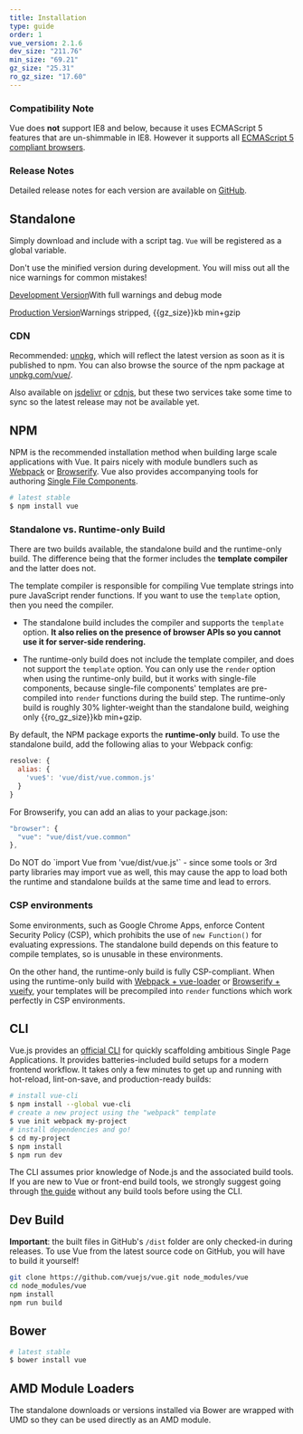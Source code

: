 ```yaml
---
title: Installation
type: guide
order: 1
vue_version: 2.1.6
dev_size: "211.76"
min_size: "69.21"
gz_size: "25.31"
ro_gz_size: "17.60"
---
```


### Compatibility Note

Vue does **not** support IE8 and below, because it uses ECMAScript 5 features that are un-shimmable in IE8. However it supports all [ECMAScript 5 compliant browsers](http://caniuse.com/#feat=es5).

### Release Notes

Detailed release notes for each version are available on [GitHub](https://github.com/vuejs/vue/releases).

## Standalone

Simply download and include with a script tag. `Vue` will be registered as a global variable.

<p class="tip">Don't use the minified version during development. You will miss out all the nice warnings for common mistakes!</p>

<div id="downloads">
<a class="button" href="/js/vue.js" download>Development Version</a><span class="light info">With full warnings and debug mode</span>

<a class="button" href="/js/vue.min.js" download>Production Version</a><span class="light info">Warnings stripped, {{gz_size}}kb min+gzip</span>
</div>

### CDN

Recommended: [unpkg](https://unpkg.com/vue/dist/vue.js), which will reflect the latest version as soon as it is published to npm. You can also browse the source of the npm package at [unpkg.com/vue/](https://unpkg.com/vue/).

Also available on [jsdelivr](//cdn.jsdelivr.net/vue/{{vue_version}}/vue.js) or [cdnjs](//cdnjs.cloudflare.com/ajax/libs/vue/{{vue_version}}/vue.js), but these two services take some time to sync so the latest release may not be available yet.

## NPM

NPM is the recommended installation method when building large scale applications with Vue. It pairs nicely with module bundlers such as [Webpack](http://webpack.github.io/) or [Browserify](http://browserify.org/). Vue also provides accompanying tools for authoring [Single File Components](single-file-components.html).

``` bash
# latest stable
$ npm install vue
```

### Standalone vs. Runtime-only Build

There are two builds available, the standalone build and the runtime-only build. The difference being that the former includes the **template compiler** and the latter does not.

The template compiler is responsible for compiling Vue template strings into pure JavaScript render functions. If you want to use the `template` option, then you need the compiler.

- The standalone build includes the compiler and supports the `template` option. **It also relies on the presence of browser APIs so you cannot use it for server-side rendering.**

- The runtime-only build does not include the template compiler, and does not support the `template` option. You can only use the `render` option when using the runtime-only build, but it works with single-file components, because single-file components' templates are pre-compiled into `render` functions during the build step. The runtime-only build is roughly 30% lighter-weight than the standalone build, weighing only {{ro_gz_size}}kb min+gzip.

By default, the NPM package exports the **runtime-only** build. To use the standalone build, add the following alias to your Webpack config:

``` js
resolve: {
  alias: {
    'vue$': 'vue/dist/vue.common.js'
  }
}
```

For Browserify, you can add an alias to your package.json:

``` js
"browser": {
  "vue": "vue/dist/vue.common"
},
```

<p class="tip">Do NOT do `import Vue from 'vue/dist/vue.js'` - since some tools or 3rd party libraries may import vue as well, this may cause the app to load both the runtime and standalone builds at the same time and lead to errors.</p>

### CSP environments

Some environments, such as Google Chrome Apps, enforce Content Security Policy (CSP), which prohibits the use of `new Function()` for evaluating expressions. The standalone build depends on this feature to compile templates, so is unusable in these environments.

On the other hand, the runtime-only build is fully CSP-compliant. When using the runtime-only build with [Webpack + vue-loader](https://github.com/vuejs-templates/webpack-simple) or [Browserify + vueify](https://github.com/vuejs-templates/browserify-simple), your templates will be precompiled into `render` functions which work perfectly in CSP environments.

## CLI

Vue.js provides an [official CLI](https://github.com/vuejs/vue-cli) for quickly scaffolding ambitious Single Page Applications. It provides batteries-included build setups for a modern frontend workflow. It takes only a few minutes to get up and running with hot-reload, lint-on-save, and production-ready builds:

``` bash
# install vue-cli
$ npm install --global vue-cli
# create a new project using the "webpack" template
$ vue init webpack my-project
# install dependencies and go!
$ cd my-project
$ npm install
$ npm run dev
```

<p class="tip">The CLI assumes prior knowledge of Node.js and the associated build tools. If you are new to Vue or front-end build tools, we strongly suggest going through <a href="./">the guide</a> without any build tools before using the CLI.</p>

## Dev Build

**Important**: the built files in GitHub's `/dist` folder are only checked-in during releases. To use Vue from the latest source code on GitHub, you will have to build it yourself!

``` bash
git clone https://github.com/vuejs/vue.git node_modules/vue
cd node_modules/vue
npm install
npm run build
```

## Bower

``` bash
# latest stable
$ bower install vue
```

## AMD Module Loaders

The standalone downloads or versions installed via Bower are wrapped with UMD so they can be used directly as an AMD module.
